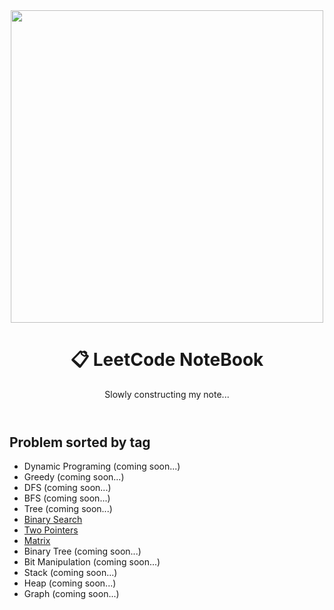 <header>
    <img class="page-cover-image" src="https://www.notion.so/images/page-cover/rijksmuseum_claesz_1628.jpg" width="500" />
    <h1 class="page-title">📋 LeetCode NoteBook</h1>
    <p>Slowly constructing my note...</p>
</header>

## Problem sorted by tag
- Dynamic Programing (coming soon...)
- Greedy (coming soon...)
- DFS (coming soon...)
- BFS (coming soon...)
- Tree (coming soon...)
- [Binary Search](./problems-by-tag/binary%20search/)
- [Two Pointers](./problems-by-tag/two%20pointers/)
- [Matrix](./problems-by-tag/matrix/)
- Binary Tree (coming soon...)
- Bit Manipulation (coming soon...)
- Stack (coming soon...)
- Heap (coming soon...)
- Graph (coming soon...)
